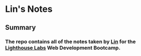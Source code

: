 # Lin's Notes
## Summary
### The repo contains all of the notes taken by [Lin](https://github.com/linlynzhu) for the [Lighthouse Labs](https://www.lighthouselabs.ca/) Web Development Bootcamp.